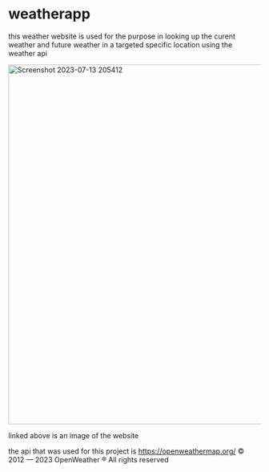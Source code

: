 # weatherapp

this weather website is used for the purpose in looking up the curent weather and future weather in a targeted specific location using the weather api




<img width="717" alt="Screenshot 2023-07-13 205412" src="https://github.com/samt11345/weatherapp/assets/130321211/e652337f-5347-449d-8201-a9a3ca9cc7ce">

linked above is an image of the website 

the api that was used for this project is https://openweathermap.org/
© 2012 — 2023 OpenWeather ® All rights reserved
